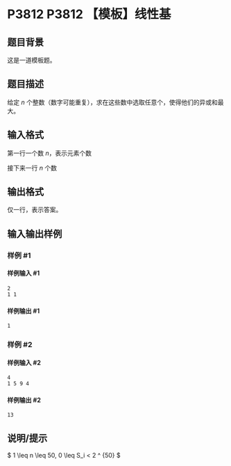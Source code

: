 # P3812 P3812 【模板】线性基

## 题目背景

这是一道模板题。


## 题目描述

给定 $n$ 个整数（数字可能重复），求在这些数中选取任意个，使得他们的异或和最大。


## 输入格式

第一行一个数 $n$，表示元素个数

接下来一行 $n$ 个数


## 输出格式

仅一行，表示答案。


## 输入输出样例

### 样例 #1

#### 样例输入 #1

```
2
1 1
```

#### 样例输出 #1

```
1
```

### 样例 #2

#### 样例输入 #2

```
4
1 5 9 4
```

#### 样例输出 #2

```
13
```

## 说明/提示

$ 1 \leq n \leq 50, 0 \leq S_i < 2 ^ {50} $

